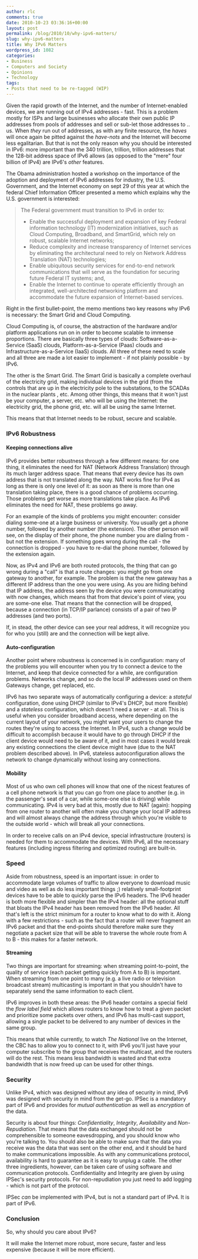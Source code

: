```yaml
---
author: rlc
comments: true
date: 2010-10-23 03:36:16+00:00
layout: post
permalink: /blog/2010/10/why-ipv6-matters/
slug: why-ipv6-matters
title: Why IPv6 Matters
wordpress_id: 1082
categories:
- Business
- Computers and Society
- Opinions
- Technology
tags:
- Posts that need to be re-tagged (WIP)
---
```


Given the rapid growth of the Internet, and the number of Internet-enabled devices, we are running out of IPv4 addresses - fast. This is a problem mostly for ISPs and large businesses who allocate their own public IP addresses from pools of addresses and sell or sub-let those addresses to .. us. When _they_ run out of addresses, as with any finite resource, the _haves_ will once again be pitted against the _have-nots_ and the Internet will become less egalitarian. But that is not the only reason why you should be interested in IPv6: more important than the 340 trillion, trillion, trillion addresses that the 128-bit address space of IPv6 allows (as opposed to the "mere" four billion of IPv4) are IPv6's _other_ features.
<!--more-->
The Obama administration hosted a workshop on the importance of the adoption and deployment of IPv6 addresses for industry, the U.S. Government, and the Internet economy on sept 29 of this year at which the federal Chief Information Officer presented a memo which explains why the U.S. government is interested:


<blockquote>The Federal government must transition to IPv6 in order to:
<ul><li>Enable the successful deployment and expansion of key Federal information technology (IT) modernization initiatives, such as Cloud Computing, Broadband, and SmartGrid, which rely on robust, scalable Internet networks;</li>
<li>Reduce complexity and increase transparency of Internet services by eliminating the architectural need to rely on Network Address Translation (NAT) technologies;</li>
<li>Enable ubiquitous security services for end-to-end network communications that will serve as the foundation for securing future Federal IT systems; and,</li>
<li>Enable the Internet to continue to operate efficiently through an integrated, well-architected networking platform and accommodate the future expansion of Internet-based services.
</li></ul> 

</blockquote>


Right in the first bullet-point, the memo mentions two key reasons why IPv6 is necessary: the Smart Grid and Cloud Computing.

Cloud Computing is, of course, the abstraction of the hardware and/or platform applications run on in order to become scalable to immense proportions. There are basically three types of clouds: Software-as-a-Service (SaaS) clouds, Platform-as-a-Service (Paas) clouds and Infrastructure-as-a-Service (IaaS) clouds. All three of these need to scale and all three are made a lot easier to implement - if not plainly possible - by IPv6.

The other is the Smart Grid. The Smart Grid is basically a complete overhaul of the electricity grid, making individual devices in the grid (from the controls that are up in the electricity pole to the substations, to the SCADAs in the nuclear plants , etc. Among other things, this means that it won't just be your computer, a server, etc. who will be using the Internet: the electricity grid, the phone grid, etc. will all be using the same Internet.

This means that that Internet needs to be robust, secure and scalable.



### IPv6 Robustness




#### Keeping connections alive


IPv6 provides better robustness through a few different means: for one thing, it eliminates the need for NAT (Network Address Translation) through its much larger address space. That means that every device has its own address that is not translated along the way. NAT works fine for IPv4 as long as there is only one level of it: as soon as there is more than one translation taking place, there is a good chance of problems occurring. Those problems get worse as more translations take place. As IPv6 eliminates the need for NAT, these problems go away.

For an example of the kinds of problems you might encounter: consider dialing some-one at a large business or university. You usually get a phone number, followed by another number (the extension). The other person will see, on the display of their phone, the phone number you are dialing from - but not the extension. If something goes wrong during the call - the connection is dropped - you have to re-dial the phone number, followed by the extension again.

Now, as IPv4 and IPv6 are both routed protocols, the thing that can go wrong during a "call" is that a route changes: you might go from one gateway to another, for example. The problem is that the new gateway has a different IP address than the one you were using. As you are hiding behind that IP address, the address seen by the device you were communicating with now changes, which means that from that device's point of view, you are some-one else. That means that the connection will be dropped, because a connection (in TCP/IP parlance) consists of a pair of two IP addresses (and two ports).

If, in stead, the other device can see your real address, it will recognize you for who you (still) are and the connection will be kept alive.



#### Auto-configuration


Another point where robustness is concerned is in configuration: many of the problems you will encounter when you try to connect a device to the Internet, and keep that device connected for a while, are configuration problems. Networks change, and so do the local IP addresses used on them Gateways change, get replaced, etc.

IPv6 has two separate ways of automatically configuring a device: a _stateful_ configuration, done using DHCP (similar to IPv4's DHCP, but more flexible) and a _stateless_ configuration, which doesn't need a server - at all. This is useful when you consider broadband access, where depending on the current layout of your network, you might want your users to change the routes they're using to access the Internet. In IPv4, such a change would be difficult to accomplish because it would have to go through DHCP if the client device would need to be aware of it, and in most cases it would break any existing connections the client device might have (due to the NAT problem described above). In IPv6, stateless autoconfiguration allows the network to change dynamically without losing any connections.



#### Mobility


Most of us who own cell phones will know that one of the nicest features of a cell phone network is that you can go from one place to another (e.g. in the passenger's seat of a car, while some-one else is driving) while communicating. IPv4 is very bad at this, mostly due to NAT (again): hopping from one router to another will often make you change your local IP address and will almost always change the address through which you're visible to the outside world - which will break all your connections.

In order to receive calls on an IPv4 device, special infrastructure (routers) is needed for them to accommodate the devices. With IPv6, all the necessary features (including ingress filtering and optimized routing) are built-in.



### Speed


Aside from robustness, speed is an important issue: in order to accommodate large volumes of traffic to allow everyone to download music and video as well as do less important things ;) relatively small-footprint devices have to be able to quickly parse the IPv6 headers. The IPv6 header is both more flexible and simpler than the IPv4 header: all the optional stuff that bloats the IPv4 header has been removed from the IPv6 header. All that's left is the strict minimum for a router to know what to do with it. Along with a few restrictions - such as the fact that a router will never fragment an IPv6 packet and that the end-points should therefore make sure they negotiate a packet size that will be able to traverse the whole route from A to B - this makes for a faster network.



#### Streaming


Two things are important for streaming: when streaming point-to-point, the quality of service (each packet getting quickly from A to B) is important. When streaming from one point to many (e.g. a live radio or television broadcast stream) multicasting is important in that you shouldn't have to separately send the same information to each client.

IPv6 improves in both these areas: the IPv6 header contains a special field the _flow label field_ which allows routers to know how to treat a given packet and prioritize some packets over others, and IPv6 has multi-cast support, allowing a single packet to be delivered to any number of devices in the same group.

This means that while currently, to watch _The National_ live on the Internet, the CBC has to allow you to connect to it, with IPv6 you'll just have your computer subscribe to the group that receives the multicast, and the routers will do the rest. This means less bandwidth is wasted and that extra bandwidth that is now freed up can be used for other things.



### Security


Unlike IPv4, which was designed without any idea of security in mind, IPv6 was designed with security in mind from the get-go. IPSec is a mandatory part of IPv6 and provides for _mutual authentication_ as well as _encryption_ of the data.

Security is about four things: _Confidentiality_, _Integrity_, _Availability_ and _Non-Repudiation_. That means that the data exchanged should not be comprehensible to someone eavesdropping, and you should know who you're talking to. You should also be able to make sure that the data you receive was the data that was sent on the other end, and it should be hard to make communications impossible. As with any communications protocol, availability is hard to guarantee as it is easy to unplug a cable. The other three ingredients, however, can be taken care of using software and communication protocols. Confidentiality and Integrity are given by using IPSec's security protocols. For non-repudiation you just need to add logging - which is not part of the protocol.

IPSec _can_ be implemented with IPv4, but is not a standard part of IPv4. It is part of IPv6.



### Conclusion


So, why should you care about IPv6?

It will make the Internet more robust, more secure, faster and less expensive (because it will be more efficient).
